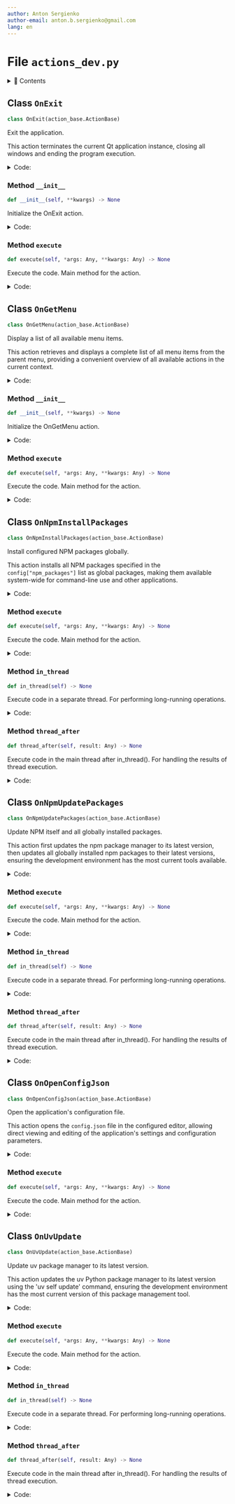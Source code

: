 ```yaml
---
author: Anton Sergienko
author-email: anton.b.sergienko@gmail.com
lang: en
---
```


# File `actions_dev.py`

<details>
<summary>📖 Contents</summary>

## Contents

- [Class `OnExit`](#class-onexit)
  - [Method `__init__`](#method-__init__)
  - [Method `execute`](#method-execute)
- [Class `OnGetMenu`](#class-ongetmenu)
  - [Method `__init__`](#method-__init__-1)
  - [Method `execute`](#method-execute-1)
- [Class `OnNpmInstallPackages`](#class-onnpminstallpackages)
  - [Method `execute`](#method-execute-2)
  - [Method `in_thread`](#method-in_thread)
  - [Method `thread_after`](#method-thread_after)
- [Class `OnNpmUpdatePackages`](#class-onnpmupdatepackages)
  - [Method `execute`](#method-execute-3)
  - [Method `in_thread`](#method-in_thread-1)
  - [Method `thread_after`](#method-thread_after-1)
- [Class `OnOpenConfigJson`](#class-onopenconfigjson)
  - [Method `execute`](#method-execute-4)
- [Class `OnUvUpdate`](#class-onuvupdate)
  - [Method `execute`](#method-execute-5)
  - [Method `in_thread`](#method-in_thread-2)
  - [Method `thread_after`](#method-thread_after-2)

</details>

## Class `OnExit`

```python
class OnExit(action_base.ActionBase)
```

Exit the application.

This action terminates the current Qt application instance,
closing all windows and ending the program execution.

<details>
<summary>Code:</summary>

```python
class OnExit(action_base.ActionBase):

    icon = "×"  # noqa: RUF001
    title = "Exit"

    def __init__(self, **kwargs) -> None:  # noqa: ANN003
        """Initialize the OnExit action."""
        super().__init__()
        self.parent = kwargs.get("parent")

    def execute(self, *args: Any, **kwargs: Any) -> None:  # noqa: ARG002
        """Execute the code. Main method for the action."""
        QApplication.quit()
```

</details>

### Method `__init__`

```python
def __init__(self, **kwargs) -> None
```

Initialize the OnExit action.

<details>
<summary>Code:</summary>

```python
def __init__(self, **kwargs) -> None:  # noqa: ANN003
        super().__init__()
        self.parent = kwargs.get("parent")
```

</details>

### Method `execute`

```python
def execute(self, *args: Any, **kwargs: Any) -> None
```

Execute the code. Main method for the action.

<details>
<summary>Code:</summary>

```python
def execute(self, *args: Any, **kwargs: Any) -> None:  # noqa: ARG002
        QApplication.quit()
```

</details>

## Class `OnGetMenu`

```python
class OnGetMenu(action_base.ActionBase)
```

Display a list of all available menu items.

This action retrieves and displays a complete list of all menu items
from the parent menu, providing a convenient overview of all available
actions in the current context.

<details>
<summary>Code:</summary>

```python
class OnGetMenu(action_base.ActionBase):

    icon = "☰"
    title = "Get the list of items from this menu"

    def __init__(self, **kwargs) -> None:  # noqa: ANN003
        """Initialize the OnGetMenu action."""
        super().__init__()
        self.parent = kwargs.get("parent")

    def execute(self, *args: Any, **kwargs: Any) -> None:  # noqa: ARG002
        """Execute the code. Main method for the action."""
        result = self.parent.get_menu()
        self.add_line(result)
        self.show_result()
```

</details>

### Method `__init__`

```python
def __init__(self, **kwargs) -> None
```

Initialize the OnGetMenu action.

<details>
<summary>Code:</summary>

```python
def __init__(self, **kwargs) -> None:  # noqa: ANN003
        super().__init__()
        self.parent = kwargs.get("parent")
```

</details>

### Method `execute`

```python
def execute(self, *args: Any, **kwargs: Any) -> None
```

Execute the code. Main method for the action.

<details>
<summary>Code:</summary>

```python
def execute(self, *args: Any, **kwargs: Any) -> None:  # noqa: ARG002
        result = self.parent.get_menu()
        self.add_line(result)
        self.show_result()
```

</details>

## Class `OnNpmInstallPackages`

```python
class OnNpmInstallPackages(action_base.ActionBase)
```

Install configured NPM packages globally.

This action installs all NPM packages specified in the `config["npm_packages"]`
list as global packages, making them available system-wide for command-line
use and other applications.

<details>
<summary>Code:</summary>

```python
class OnNpmInstallPackages(action_base.ActionBase):

    icon = "📥"
    title = "Install global NPM packages"

    def execute(self, *args: Any, **kwargs: Any) -> None:  # noqa: ARG002
        """Execute the code. Main method for the action."""
        self.start_thread(self.in_thread, self.thread_after, self.title)

    def in_thread(self) -> None:
        """Execute code in a separate thread. For performing long-running operations."""
        commands = "\n".join([f"npm i -g {package}" for package in config["npm_packages"]])
        return h.dev.run_powershell_script(commands)

    def thread_after(self, result: Any) -> None:
        """Execute code in the main thread after in_thread(). For handling the results of thread execution."""
        self.show_toast("Install completed")
        self.add_line(result)
        self.show_result()
```

</details>

### Method `execute`

```python
def execute(self, *args: Any, **kwargs: Any) -> None
```

Execute the code. Main method for the action.

<details>
<summary>Code:</summary>

```python
def execute(self, *args: Any, **kwargs: Any) -> None:  # noqa: ARG002
        self.start_thread(self.in_thread, self.thread_after, self.title)
```

</details>

### Method `in_thread`

```python
def in_thread(self) -> None
```

Execute code in a separate thread. For performing long-running operations.

<details>
<summary>Code:</summary>

```python
def in_thread(self) -> None:
        commands = "\n".join([f"npm i -g {package}" for package in config["npm_packages"]])
        return h.dev.run_powershell_script(commands)
```

</details>

### Method `thread_after`

```python
def thread_after(self, result: Any) -> None
```

Execute code in the main thread after in_thread(). For handling the results of thread execution.

<details>
<summary>Code:</summary>

```python
def thread_after(self, result: Any) -> None:
        self.show_toast("Install completed")
        self.add_line(result)
        self.show_result()
```

</details>

## Class `OnNpmUpdatePackages`

```python
class OnNpmUpdatePackages(action_base.ActionBase)
```

Update NPM itself and all globally installed packages.

This action first updates the npm package manager to its latest version,
then updates all globally installed npm packages to their latest versions,
ensuring the development environment has the most current tools available.

<details>
<summary>Code:</summary>

```python
class OnNpmUpdatePackages(action_base.ActionBase):

    icon = "📥"
    title = "Update NPM and global NPM packages"

    def execute(self, *args: Any, **kwargs: Any) -> None:  # noqa: ARG002
        """Execute the code. Main method for the action."""
        self.start_thread(self.in_thread, self.thread_after, self.title)

    def in_thread(self) -> None:
        """Execute code in a separate thread. For performing long-running operations."""
        commands = "npm update npm -g\nnpm update -g"
        return h.dev.run_powershell_script(commands)

    def thread_after(self, result: Any) -> None:
        """Execute code in the main thread after in_thread(). For handling the results of thread execution."""
        self.show_toast("Update completed")
        self.add_line(result)
        self.show_result()
```

</details>

### Method `execute`

```python
def execute(self, *args: Any, **kwargs: Any) -> None
```

Execute the code. Main method for the action.

<details>
<summary>Code:</summary>

```python
def execute(self, *args: Any, **kwargs: Any) -> None:  # noqa: ARG002
        self.start_thread(self.in_thread, self.thread_after, self.title)
```

</details>

### Method `in_thread`

```python
def in_thread(self) -> None
```

Execute code in a separate thread. For performing long-running operations.

<details>
<summary>Code:</summary>

```python
def in_thread(self) -> None:
        commands = "npm update npm -g\nnpm update -g"
        return h.dev.run_powershell_script(commands)
```

</details>

### Method `thread_after`

```python
def thread_after(self, result: Any) -> None
```

Execute code in the main thread after in_thread(). For handling the results of thread execution.

<details>
<summary>Code:</summary>

```python
def thread_after(self, result: Any) -> None:
        self.show_toast("Update completed")
        self.add_line(result)
        self.show_result()
```

</details>

## Class `OnOpenConfigJson`

```python
class OnOpenConfigJson(action_base.ActionBase)
```

Open the application's configuration file.

This action opens the `config.json` file in the configured editor,
allowing direct viewing and editing of the application's settings
and configuration parameters.

<details>
<summary>Code:</summary>

```python
class OnOpenConfigJson(action_base.ActionBase):

    icon = "⚙️"
    title = "Open config.json"

    def execute(self, *args: Any, **kwargs: Any) -> None:  # noqa: ARG002
        """Execute the code. Main method for the action."""
        commands = f"{config['editor']} {h.dev.get_project_root() / 'config/config.json'}"
        result = h.dev.run_powershell_script(commands)
        self.add_line(result)
```

</details>

### Method `execute`

```python
def execute(self, *args: Any, **kwargs: Any) -> None
```

Execute the code. Main method for the action.

<details>
<summary>Code:</summary>

```python
def execute(self, *args: Any, **kwargs: Any) -> None:  # noqa: ARG002
        commands = f"{config['editor']} {h.dev.get_project_root() / 'config/config.json'}"
        result = h.dev.run_powershell_script(commands)
        self.add_line(result)
```

</details>

## Class `OnUvUpdate`

```python
class OnUvUpdate(action_base.ActionBase)
```

Update uv package manager to its latest version.

This action updates the uv Python package manager to its latest version
using the 'uv self update' command, ensuring the development environment
has the most current version of this package management tool.

<details>
<summary>Code:</summary>

```python
class OnUvUpdate(action_base.ActionBase):

    icon = "📥"
    title = "Update uv"

    def execute(self, *args: Any, **kwargs: Any) -> None:  # noqa: ARG002
        """Execute the code. Main method for the action."""
        self.start_thread(self.in_thread, self.thread_after, self.title)

    def in_thread(self) -> None:
        """Execute code in a separate thread. For performing long-running operations."""
        commands = "uv self update"
        return h.dev.run_powershell_script(commands)

    def thread_after(self, result: Any) -> None:
        """Execute code in the main thread after in_thread(). For handling the results of thread execution."""
        self.show_toast("Update completed")
        self.add_line(result)
        self.show_result()
```

</details>

### Method `execute`

```python
def execute(self, *args: Any, **kwargs: Any) -> None
```

Execute the code. Main method for the action.

<details>
<summary>Code:</summary>

```python
def execute(self, *args: Any, **kwargs: Any) -> None:  # noqa: ARG002
        self.start_thread(self.in_thread, self.thread_after, self.title)
```

</details>

### Method `in_thread`

```python
def in_thread(self) -> None
```

Execute code in a separate thread. For performing long-running operations.

<details>
<summary>Code:</summary>

```python
def in_thread(self) -> None:
        commands = "uv self update"
        return h.dev.run_powershell_script(commands)
```

</details>

### Method `thread_after`

```python
def thread_after(self, result: Any) -> None
```

Execute code in the main thread after in_thread(). For handling the results of thread execution.

<details>
<summary>Code:</summary>

```python
def thread_after(self, result: Any) -> None:
        self.show_toast("Update completed")
        self.add_line(result)
        self.show_result()
```

</details>

